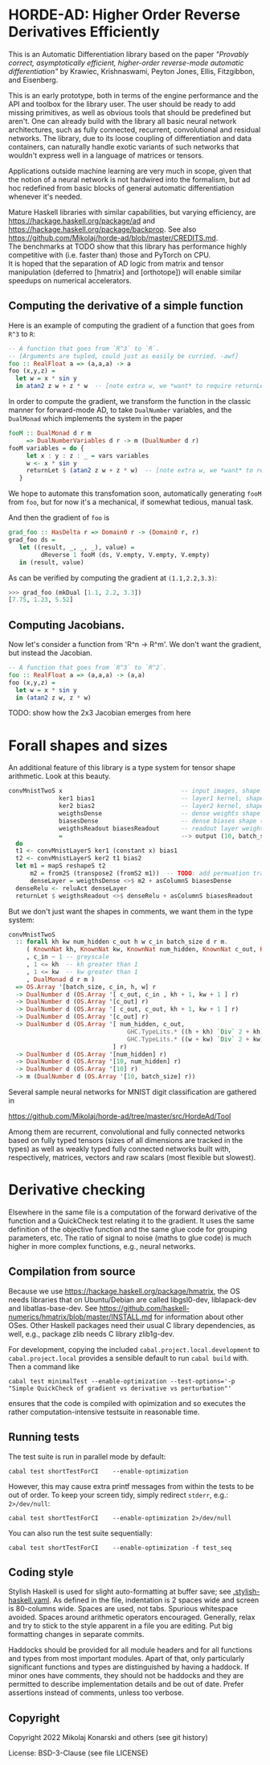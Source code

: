 # HORDE-AD: Higher Order Reverse Derivatives Efficiently 

This is an Automatic Differentiation library based on the paper _"Provably correct, asymptotically efficient, higher-order reverse-mode automatic differentiation"_ by Krawiec, Krishnaswami, Peyton Jones, Ellis, Fitzgibbon, and Eisenberg.

This is an early prototype, both in terms of the engine performance and the API and toolbox for the library user. The user should be ready to add missing primitives, as well as obvious tools that should be predefined but aren't. One can already build with the library all basic neural network architectures, such as fully connected, recurrent, convolutional and residual networks. The library, due to its loose coupling of differentiation and data containers, can naturally handle exotic variants of such networks that wouldn't express well in a language of matrices or tensors. 

Applications outside machine learning are very much in scope, given that the notion of a neural network is not hardwired into the formalism, but ad hoc redefined from basic blocks of general automatic differentiation whenever it's needed.

Mature Haskell libraries with similar capabilities, but varying efficiency, are https://hackage.haskell.org/package/ad and https://hackage.haskell.org/package/backprop. See also https://github.com/Mikolaj/horde-ad/blob/master/CREDITS.md.  
The benchmarks at TODO show that this library has performance highly competitive with (i.e. faster than) those and PyTorch on CPU.  
It is hoped that the separation of AD logic from matrix and tensor manipulation (deferred to [hmatrix] and [orthotope]) will enable similar speedups on numerical accelerators.

## Computing the derivative of a simple function

Here is an example of computing the gradient of a function that goes from `R^3` to `R`:

```Haskell
-- A function that goes from `R^3` to `R`. 
-- [Arguments are tupled, could just as easily be curried. -awf]
foo :: RealFloat a => (a,a,a) -> a
foo (x,y,z) = 
  let w = x * sin y 
  in atan2 z w + z * w  -- [note extra w, we *want* to require returnLet up front --awf] 
```

In order to compute the gradient, we transform the function in the classic manner for forward-mode AD, to take `DualNumber` variables, 
and the `DualMonad` which implements the system in the paper
```Haskell
fooM :: DualMonad d r m 
     => DualNumberVariables d r -> m (DualNumber d r) 
fooM variables = do { 
     let x : y : z : _ = vars variables 
     w <- x * sin y 
     returnLet $ (atan2 z w + z * w)  -- [note extra w, we *want* to require returnLet up front --awf] 
   }
```
We hope to automate this transfomation soon, automatically generating `fooM` from `foo`, but for now it's a mechanical, if somewhat tedious, manual task.

And then the gradient of `foo` is
```Haskell
grad_foo :: HasDelta r => Domain0 r -> (Domain0 r, r) 
grad_foo ds = 
   let ((result, _, _, _), value) = 
         dReverse 1 fooM (ds, V.empty, V.empty, V.empty) 
   in (result, value) 
```

As can be verified by computing the gradient at `(1.1,2.2,3.3)`:
```Haskell
>>> grad_foo (mkDual [1.1, 2.2, 3.3])
[7.75, 1.23, 5.52]
```

## Computing Jacobians.
Now let's consider a function from 'R^n -> R^m'.  We don't want the gradient, but instead the Jacobian.
```Haskell
-- A function that goes from `R^3` to `R^2`. 
foo :: RealFloat a => (a,a,a) -> (a,a)
foo (x,y,z) = 
  let w = x * sin y 
  in (atan2 z w, z * w)
```
TODO: show how the 2x3 Jacobian emerges from here

# Forall shapes and sizes

An additional feature of this library is a type system for tensor shape arithmetic.  Look at this beauty.
```Haskell
convMnistTwoS x                                 -- input images, shape (batch_size, c_in, h, w)
              ker1 bias1                        -- layer1 kernel, shape (c_out, c_in, kh+1, kw+1); and bias, shape (c_out)
              ker2 bias2                        -- layer2 kernel, shape (c_out, c_out, kh+1, kw+1); and bias, shape (c_out)
              weigthsDense                      -- dense weights shape (n_hidden, c_out, ((h+kh)/2 + kh)/2, ((w+kw)/2 + kw)/2) 
              biasesDense                       -- dense biases shape (n_hidden)
              weigthsReadout biasesReadout      -- readout layer weights (10, n_hidden) and bias (10)
              =                                 --> output (10, batch_size)
  do
  t1 <- convMnistLayerS ker1 (constant x) bias1
  t2 <- convMnistLayerS ker2 t1 bias2
  let m1 = mapS reshapeS t2
      m2 = from2S (transpose2 (fromS2 m1))  -- TODO: add permuation transposeS
      denseLayer = weigthsDense <>$ m2 + asColumnS biasesDense
  denseRelu <- reluAct denseLayer
  returnLet $ weigthsReadout <>$ denseRelu + asColumnS biasesReadout
```
But we don't just want the shapes in comments, we want them in the type system:
```Haskell
convMnistTwoS
  :: forall kh kw num_hidden c_out h w c_in batch_size d r m.
     ( KnownNat kh, KnownNat kw, KnownNat num_hidden, KnownNat c_out, KnownNat h, KnownNat w, KnownNat batch_size
     , c_in ~ 1 -- greyscale
     , 1 <= kh  -- kh greater than 1
     , 1 <= kw  -- kw greater than 1
     , DualMonad d r m )
  => OS.Array '[batch_size, c_in, h, w] r
  -> DualNumber d (OS.Array '[ c_out, c_in , kh + 1, kw + 1 ] r)
  -> DualNumber d (OS.Array '[c_out] r)
  -> DualNumber d (OS.Array '[ c_out, c_out, kh + 1, kw + 1 ] r)
  -> DualNumber d (OS.Array '[c_out] r)
  -> DualNumber d (OS.Array '[ num_hidden, c_out,
                                 GHC.TypeLits.* ((h + kh) `Div` 2 + kh) `Div` 2
                                 GHC.TypeLits.* ((w + kw) `Div` 2 + kw) `Div` 2 -- [buglet? kh->kw? -awf]
                             ] r)
  -> DualNumber d (OS.Array '[num_hidden] r)
  -> DualNumber d (OS.Array '[10, num_hidden] r)
  -> DualNumber d (OS.Array '[10] r)
  -> m (DualNumber d (OS.Array '[10, batch_size] r))
```

Several sample neural networks for MNIST digit classification are gathered in

https://github.com/Mikolaj/horde-ad/tree/master/src/HordeAd/Tool

Among them are recurrent, convolutional and fully connected networks based on fully typed tensors (sizes of all dimensions are tracked in the types) as well as weakly typed fully connected networks built with, respectively, matrices, vectors and raw scalars (most flexible but slowest).


# Derivative checking

Elsewhere in the same file is a computation of the forward derivative of the function and a QuickCheck test relating it to the gradient. It uses the same definition of the objective function and the same glue code for grouping parameters, etc. The ratio of signal to noise (maths to glue code) is much higher in more complex functions, e.g., neural networks. 

Compilation from source
-----------------------

Because we use https://hackage.haskell.org/package/hmatrix,
the OS needs libraries that on Ubuntu/Debian are called
libgsl0-dev, liblapack-dev and libatlas-base-dev.
See https://github.com/haskell-numerics/hmatrix/blob/master/INSTALL.md
for information about other OSes.
Other Haskell packages need their usual C library dependencies,
as well, e.g., package zlib needs C library zlib1g-dev.

For development, copying the included `cabal.project.local.development`
to `cabal.project.local` provides a sensible default to run `cabal build` with.
Then a command like

    cabal test minimalTest --enable-optimization --test-options='-p "Simple QuickCheck of gradient vs derivative vs perturbation"'

ensures that the code is compiled with opimization and so executes the rather
computation-intensive testsuite in reasonable time.


Running tests
-------------

The test suite is run in parallel mode by default:

    cabal test shortTestForCI    --enable-optimization

However, this may cause extra printf messages from within the tests to be out of order. To keep your screen tidy, simply redirect `stderr`, e.g.: `2>/dev/null`:

    cabal test shortTestForCI    --enable-optimization 2>/dev/null

You can also run the test suite sequentially:

    cabal test shortTestForCI    --enable-optimization -f test_seq


Coding style
------------

Stylish Haskell is used for slight auto-formatting at buffer save; see
[.stylish-haskell.yaml](https://github.com/Mikolaj/horde-ad/blob/master/.stylish-haskell.yaml).
As defined in the file, indentation is 2 spaces wide and screen is
80-columns wide. Spaces are used, not tabs. Spurious whitespace avoided.
Spaces around arithmetic operators encouraged.
Generally, relax and try to stick to the style apparent in a file
you are editing. Put big formatting changes in separate commits.

Haddocks should be provided for all module headers and for all functions
and types from most important modules. Apart of that, only particularly
significant functions and types are distinguished by having a haddock.
If minor ones have comments, they should not be haddocks and they are
permitted to describe implementation details and be out of date.
Prefer assertions instead of comments, unless too verbose.


Copyright
---------

Copyright 2022 Mikolaj Konarski and others (see git history)

License: BSD-3-Clause (see file LICENSE)

